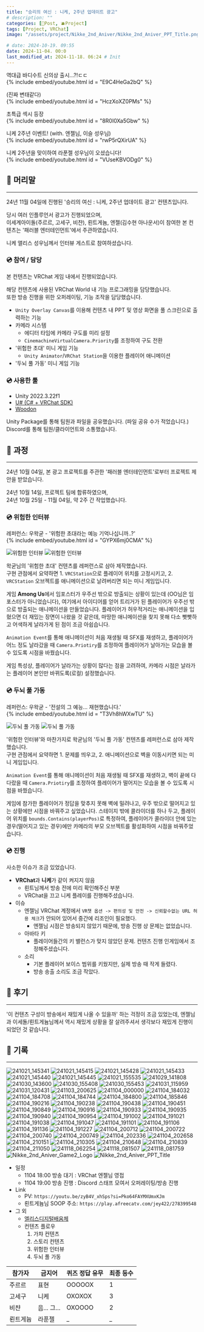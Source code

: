 ```yaml
---
title: "승리의 여신 : 니케, 2주년 업데이트 광고"
# description: ""
categories: [📀Post, 🫐Project]
tags: [Project, VRChat]
image: "/assets/project/Nikke_2nd_Aniver/Nikke_2nd_Aniver_PPT_Title.png"

# date: 2024-10-19. 09:55
date: 2024-11-04. 00:0
last_modified_at: 2024-11-18. 06:24 # Init
---
```


역대급 바디수트 신의상 출시...?!ㄷㄷ  
{% include embed/youtube.html id = "E9C4HeGa2bQ" %}

(진짜 변태같다)  
{% include embed/youtube.html id = "HczXoXZ0PMs" %}

초특급 섹시 등장  
{% include embed/youtube.html id = "8R0I0Xa5Gbw" %}

니케 2주년 이벤트! (with. 엔젤님, 이슬 성우님)  
{% include embed/youtube.html id = "rwP5rQXirUA" %}

니케 2주년을 맞이하여 라푼젤 성우님이 오셨습니다!  
{% include embed/youtube.html id = "VUseKBVODg0" %}

## 📀 머리말

---

24년 11월 04일에 진행된 '승리의 여신 : 니케, 2주년 업데이트 광고' 컨텐츠입니다.  

당시 여러 인플루언서 광고가 진행되었으며,  
이세계아이돌(주르르, 고세구, 비챤), 뢴트게늄, 엔젤(김수현 아나운서)이 참여한 본 컨텐츠는 '패러블 엔터테인먼트'에서 주관하였습니다.

니케 앨리스 성우님께서 인터뷰 게스트로 참여하셨습니다.  

### 💿 참여 / 담당

본 컨텐츠는 VRChat 게임 내에서 진행되었습니다.  

해당 컨텐츠에 사용된 VRChat World 내 기능 프로그래밍을 담당했습니다.  
또한 방송 진행을 위한 오퍼레이팅, 기능 조작을 담당했습니다.  

- `Unity Overlay Canvas`를 이용해 컨텐츠 내 PPT 및 영상 화면을 풀 스크린으로 출력하는 기능
- 카메라 시스템
  - 에디터 타임에 카메라 구도를 미리 설정
  - `CinemachineVirtualCamera.Priority`를 조정하여 구도 전환
- '위험한 초대' 미니 게임 기능
  - `Unity Animator`/`VRChat Station`을 이용한 플레이어 애니메이션
- '두뇌 풀 가동' 미니 게임 기능

### 💿 사용한 툴

- Unity 2022.3.22f1
- [U# (C# + VRChat SDK)](https://udonsharp.docs.vrchat.com/)
- [Woodon](https://github.com/wrchat/Woodon)

Unity Package를 통해 팀원과 파일을 공유했습니다. (파일 공유 수가 적었습니다.)  
Discord를 통해 팀원/클라이언트와 소통했습니다.  

## 📀 과정

---

24년 10월 04일, 본 광고 프로젝트를 주관한 '패러블 엔터테인먼트'로부터 프로젝트 제안을 받았습니다.  

24년 10월 14일, 프로젝트 팀에 합류하였으며,  
24년 10월 25일 - 11월 04일, 약 2주 간 작업했습니다.  

### 💿 위험한 인터뷰

레퍼런스: 우왁굳 - '위험한 초대라는 예능 기억나십니까..?'  
{% include embed/youtube.html id = "GYPX6mj0CMA" %}

![위험한 인터뷰](/assets/project/Nikke_2nd_Aniver/241118_081759.png)
![위험한 인터뷰](/assets/project/Nikke_2nd_Aniver/241021_145341.png)

왁굳님의 '위험한 초대' 컨텐츠를 레퍼런스로 삼아 제작했습니다.  
구현 관점에서 요약하면 1. `VRCStation`으로 플레이어 위치를 고정시키고, 2. `VRCStation` 오브젝트를 애니메이션으로 날려버리면 되는 미니 게임입니다.  

게임 **Among Us**에서 임포스터가 우주선 밖으로 방출되는 상황이 있는데 (OO님은 임포스터가 아니었습니다), 여기에서 아이디어를 얻어 트리거가 된 플레이어가 우주선 밖으로 방출되는 애니메이션을 만들었습니다. 플레이어가 허우적거리는 애니메이션을 입혔으면 더 재밌는 장면이 나왔을 것 같은데, 마땅한 애니메이션을 찾지 못해 다소 빳빳하고 어색하게 날라가게 된 점이 조금 아쉽습니다.  

`Animation Event`를 통해 애니메이션이 처음 재생될 때 SFX를 재생하고, 플레이어가 어느 정도 날라갔을 때 `Camera.Priotiry`를 조정하여 플레이어가 날아가는 모습을 볼 수 있도록 시점을 바꿨습니다.  

게임 특성상, 플레이어가 날라가는 상황이 많다는 점을 고려하여, 카메라 시점은 날라가는 플레이어 본인만 바뀌도록(로컬) 설정했습니다.  

### 💿 두뇌 풀 가동

레퍼런스: 우왁굳 - '전설의 그 예능... 재현했습니다.'  
{% include embed/youtube.html id = "T3Vh8hWXwTU" %}

![두뇌 풀 가동](/assets/project/Nikke_2nd_Aniver/241118_081507.png)
![두뇌 풀 가동](/assets/project/Nikke_2nd_Aniver/241030_155453.png)

'위험한 인터뷰'와 마찬가지로 왁굳님의 '두뇌 풀 가동' 컨텐츠를 레퍼런스로 삼아 제작했습니다.  
구현 관점에서 요약하면 1. 문제를 띄우고, 2. 애니메이션으로 벽을 이동시키면 되는 미니 게임입니다.  

`Animation Event`를 통해 애니메이션이 처음 재생될 때 SFX를 재생하고, 벽이 끝에 다다랐을 때 `Camera.Priotiry`를 조정하여 플레이어가 떨어지는 모습을 볼 수 있도록 시점을 바꿨습니다.  

게임에 참가한 플레이어가 정답을 맞추지 못해 벽에 밀려나고, 우주 밖으로 떨어지고 있는 상황에만 시점을 바꿔주고 싶었습니다. 스테이지 밖에 콜라이더를 하나 두고, 플레이어 위치를 `bounds.Contains(playerPos)`로 특정하여, 플레이어가 콜라이더 안에 있는 경우(떨어지고 있는 경우)에만 카메라의 부모 오브젝트를 활성화하여 시점을 바꿔주었습니다.  

### 💿 진행

사소한 이슈가 조금 있었습니다.  

- **VRChat**과 **니케**가 같이 켜지지 않음
  - 뢴트님께서 방송 전에 미리 확인해주신 부분
  - VRChat을 끄고 니케 플레이를 진행해주셨습니다.
- 이슈
  - 엔젤님 VRChat 계정에서 `VR챗 옵션 -> 편의성 및 안전 -> 신뢰할수없는 URL 허용 체크`가 안되어 있어서 중간에 리조인이 필요했다.
    - 엔젤님 시점은 방송되지 않았기 때문에, 방송 진행 상 문제는 없었습니다.
  - 아바타 키
    - 플레이어들간의 키 밸런스가 맞지 않았던 문제. 컨텐츠 진행 인게임에서 조정해주셨습니다.
  - 소리
    - 기본 플레이어 보이스 범위를 키웠지만, 실제 방송 때 작게 들렸다.
    - 방송 송출 소리도 조금 작았다.

## 📀 후기

---

'이 컨텐츠 구성이 방송에서 재밌게 나올 수 있을까' 하는 걱정이 조금 있었는데, 엔젤님과 이세돌/뢴트게늄님께서 역시 재밌게 상황을 잘 살려주셔서 생각보다 재밌게 진행이 되었던 것 같습니다.  

## 📀 기록

---

![241021_145341](/assets/project/Nikke_2nd_Aniver/241021_145341.png)
![241021_145415](/assets/project/Nikke_2nd_Aniver/241021_145415.png)
![241021_145428](/assets/project/Nikke_2nd_Aniver/241021_145428.png)
![241021_145433](/assets/project/Nikke_2nd_Aniver/241021_145433.png)
![241021_145440](/assets/project/Nikke_2nd_Aniver/241021_145440.png)
![241021_145445](/assets/project/Nikke_2nd_Aniver/241021_145445.png)
![241021_155535](/assets/project/Nikke_2nd_Aniver/241021_155535.png)
![241029_141808](/assets/project/Nikke_2nd_Aniver/241029_141808.png)
![241030_143600](/assets/project/Nikke_2nd_Aniver/241030_143600.png)
![241030_155408](/assets/project/Nikke_2nd_Aniver/241030_155408.png)
![241030_155453](/assets/project/Nikke_2nd_Aniver/241030_155453.png)
![241031_115959](/assets/project/Nikke_2nd_Aniver/241031_115959.png)
![241031_120431](/assets/project/Nikke_2nd_Aniver/241031_120431.png)
![241103_200625](/assets/project/Nikke_2nd_Aniver/241103_200625.png)
![241104_000000](/assets/project/Nikke_2nd_Aniver/241104_000000.gif)
![241104_184032](/assets/project/Nikke_2nd_Aniver/241104_184032.png)
![241104_184708](/assets/project/Nikke_2nd_Aniver/241104_184708.png)
![241104_184744](/assets/project/Nikke_2nd_Aniver/241104_184744.png)
![241104_184800](/assets/project/Nikke_2nd_Aniver/241104_184800.png)
![241104_185846](/assets/project/Nikke_2nd_Aniver/241104_185846.png)
![241104_190216](/assets/project/Nikke_2nd_Aniver/241104_190216.png)
![241104_190238](/assets/project/Nikke_2nd_Aniver/241104_190238.png)
![241104_190438](/assets/project/Nikke_2nd_Aniver/241104_190438.png)
![241104_190451](/assets/project/Nikke_2nd_Aniver/241104_190451.png)
![241104_190849](/assets/project/Nikke_2nd_Aniver/241104_190849.png)
![241104_190916](/assets/project/Nikke_2nd_Aniver/241104_190916.png)
![241104_190933](/assets/project/Nikke_2nd_Aniver/241104_190933.png)
![241104_190935](/assets/project/Nikke_2nd_Aniver/241104_190935.png)
![241104_190940](/assets/project/Nikke_2nd_Aniver/241104_190940.png)
![241104_190954](/assets/project/Nikke_2nd_Aniver/241104_190954.png)
![241104_191002](/assets/project/Nikke_2nd_Aniver/241104_191002.png)
![241104_191021](/assets/project/Nikke_2nd_Aniver/241104_191021.png)
![241104_191038](/assets/project/Nikke_2nd_Aniver/241104_191038.png)
![241104_191047](/assets/project/Nikke_2nd_Aniver/241104_191047.png)
![241104_191101](/assets/project/Nikke_2nd_Aniver/241104_191101.png)
![241104_191106](/assets/project/Nikke_2nd_Aniver/241104_191106.png)
![241104_191136](/assets/project/Nikke_2nd_Aniver/241104_191136.png)
![241104_191227](/assets/project/Nikke_2nd_Aniver/241104_191227.png)
![241104_200712](/assets/project/Nikke_2nd_Aniver/241104_200712.png)
![241104_200722](/assets/project/Nikke_2nd_Aniver/241104_200722.png)
![241104_200740](/assets/project/Nikke_2nd_Aniver/241104_200740.png)
![241104_200749](/assets/project/Nikke_2nd_Aniver/241104_200749.png)
![241104_202336](/assets/project/Nikke_2nd_Aniver/241104_202336.png)
![241104_202658](/assets/project/Nikke_2nd_Aniver/241104_202658.png)
![241104_210151](/assets/project/Nikke_2nd_Aniver/241104_210151.png)
![241104_210305](/assets/project/Nikke_2nd_Aniver/241104_210305.png)
![241104_210648](/assets/project/Nikke_2nd_Aniver/241104_210648.png)
![241104_210839](/assets/project/Nikke_2nd_Aniver/241104_210839.png)
![241104_211050](/assets/project/Nikke_2nd_Aniver/241104_211050.png)
![241118_062254](/assets/project/Nikke_2nd_Aniver/241118_062254.png)
![241118_081507](/assets/project/Nikke_2nd_Aniver/241118_081507.png)
![241118_081759](/assets/project/Nikke_2nd_Aniver/241118_081759.png)
![Nikke_2nd_Aniver_Game2_Logo](/assets/project/Nikke_2nd_Aniver/Nikke_2nd_Aniver_Game2_Logo.png)
![Nikke_2nd_Aniver_PPT_Title](/assets/project/Nikke_2nd_Aniver/Nikke_2nd_Aniver_PPT_Title.png)

- 일정
  - 1104 18:00 방송 대기 : VRChat 엔젤님 영접
  - 1104 19:00 방송 진행 : Discord 스태프 모여서 오퍼레이팅/방송 진행
- Link
  - PV: `https://youtu.be/zyB4V_xhSps?si=Pko64FAYMXUmxKJm`
  - 뢴트게늄님 SOOP 주소: `https://play.afreecatv.com/jey422/278399548`
- 그 외
  - [엘리스디지털배움체](https://noonnu.cc/font_page/671)
  - 컨텐츠 플로우
    1. 가챠 컨텐츠
    2. 스토리 컨텐츠
    3. 위험한 인터뷰
    4. 두뇌 풀 가동

| 참가자   | 금지어      | 퀴즈 정답 유무 | 최종 등수 |
| -------- | ----------- | -------------- | --------- |
| 주르르   | 표현        | OOOOOX         | 1         |
| 고세구   | 니케        | OXOXOX         | 3         |
| 비챤     | 음... 그... | OXOOOO         | 2         |
| 뢴트게늄 | 라푼젤      | _              | _         |
